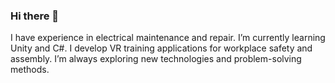 ### Hi there 👋
I have experience in electrical maintenance and repair.
I’m currently learning Unity and C#.
I develop VR training applications for workplace safety and assembly.
I’m always exploring new technologies and problem-solving methods.
<!--
**Fatih-Yaka/Fatih-Yaka** is a ✨ _special_ ✨ repository because its `README.md` (this file) appears on your GitHub profile.

Here are some ideas to get you started:

- 🔭 I’m currently working on game development
- 🌱 I’m currently learning unity and c#
- 👯 I’m looking to collaborate on game development
- 🤔 I’m looking for help with project management
- 💬 Ask me about unity
- 📫 How to reach me: fatihyaka00@gmail.com, linkedin.com/in/fatih-yaka-0596b6215
- 😄 Pronouns: ...
- ⚡ Fun fact: ...
-->

